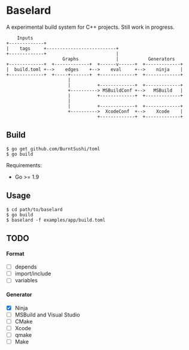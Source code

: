 # Baselard

A experimental build system for C++ projects. Still work in progress.

```
    Inputs
+-------------+
|    tags     +--------------------------+
+-------------+                          |
                     Graphs              |           Generators
+-------------+  +-------------+  +------v------+  +-------------+
|  build.toml +-->    edges    +-->    eval     +-->    ninja    |
+-------------+  +-----+-------+  +-------------+  +-------------+
                       |
                       |          +-------------+  +-------------+
                       +----------> MSBuildConf +-->   MSBuild   |
                       |          +-------------+  +-------------+
                       |
                       |          +-------------+  +-------------+
                       +---------->  XcodeConf  +-->    Xcode    |
                                  +-------------+  +-------------+

```

## Build

```shell
$ go get github.com/BurntSushi/toml
$ go build
```

Requirements:

- Go >= 1.9

## Usage

```shell
$ cd path/to/baselard
$ go build
$ baselard -f examples/app/build.toml
```

## TODO

#### Format

- [ ] depends
- [ ] import/include
- [ ] variables

#### Generator

- [x] Ninja
- [ ] MSBuild and Visual Studio
- [ ] CMake
- [ ] Xcode
- [ ] qmake
- [ ] Make

